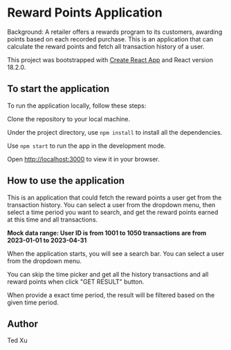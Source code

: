 # Reward Points Application

Background: A retailer offers a rewards program to its customers, awarding points based on each recorded purchase. This is an application that can calculate the reward points and fetch all transaction history of a user.

This project was bootstrapped with [Create React App](https://github.com/facebook/create-react-app) and React version 18.2.0.

## To start the application

To run the application locally, follow these steps:

Clone the repository to your local machine.

Under the project directory, use `npm install` to install all the dependencies.

Use `npm start` to run the app in the development mode.

Open [http://localhost:3000](http://localhost:3000) to view it in your browser.

## How to use the application

This is an application that could fetch the reward points a user get from the transaction history. You can select a user from the dropdown menu, then select a time period you want to search, and get the reward points earned at this time and all transactions.

**Mock data range:
User ID is from 1001 to 1050
transactions are from 2023-01-01 to 2023-04-31**

When the application starts, you will see a search bar. You can select a user from the dropdown menu.

You can skip the time picker and get all the history transactions and all reward points when click "GET RESULT" button.

When provide a exact time period, the result will be filtered based on the given time period.

## Author

Ted Xu
